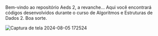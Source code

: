 Bem-vindo ao repositório Aeds 2, a revanche... Aqui você encontrará códigos desenvolvidos durante o curso de Algoritmos e Estruturas de Dados 2. Boa sorte.

![Captura de tela 2024-08-05 172524](https://github.com/user-attachments/assets/6849d956-80b2-41cd-9545-23ac765a9f90)
